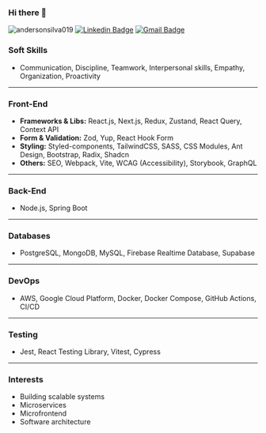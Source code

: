 ### Hi there 👋

![andersonsilva019](https://komarev.com/ghpvc/?username=andersonsilva019&label=Profile%20views&color=ff9000&style=flat)
[![Linkedin Badge](https://img.shields.io/badge/-Anderson_Silva-blue?style=flat-square&logo=Linkedin&logoColor=white&link=https://www.linkedin.com/in/anderson-silva-3a3883188)](https://www.linkedin.com/in/anderson-silva-3a3883188)
[![Gmail Badge](https://img.shields.io/badge/-andersonnsilva015@gmail.com-c14438?style=flat-square&logo=Gmail&logoColor=white&link=mailto:andersonnsilva015@gmail.com)](mailto:andersonnsilva015@gmail.com)

### Soft Skills
- Communication, Discipline, Teamwork, Interpersonal skills, Empathy, Organization, Proactivity

---

### Front-End
- **Frameworks & Libs:** React.js, Next.js, Redux, Zustand, React Query, Context API  
- **Form & Validation:** Zod, Yup, React Hook Form  
- **Styling:** Styled-components, TailwindCSS, SASS, CSS Modules, Ant Design, Bootstrap, Radix, Shadcn  
- **Others:** SEO, Webpack, Vite, WCAG (Accessibility), Storybook, GraphQL  

---

### Back-End
- Node.js, Spring Boot  

---

### Databases
- PostgreSQL, MongoDB, MySQL, Firebase Realtime Database, Supabase  

---

### DevOps
- AWS, Google Cloud Platform, Docker, Docker Compose, GitHub Actions, CI/CD  

---

### Testing
- Jest, React Testing Library, Vitest, Cypress  

---

### Interests
- Building scalable systems  
- Microservices  
- Microfrontend  
- Software architecture  
